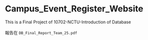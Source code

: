 # Campus_Event_Register_Website
This is a Final Project of 10702-NCTU-Introduction of Database
<br/>
<br/>
報告在 `DB_Final_Report_Team_25.pdf`

